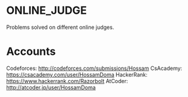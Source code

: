 # ONLINE_JUDGE
Problems solved on different online judges.

# Accounts
Codeforces: http://codeforces.com/submissions/Hossam
CsAcademy: https://csacademy.com/user/HossamDoma
HackerRank: https://www.hackerrank.com/Razorbolt
AtCoder: http://atcoder.jp/user/HossamDoma


